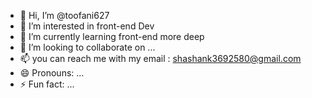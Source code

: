 - 👋 Hi, I’m @toofani627
- 👀 I’m interested in front-end Dev
- 🌱 I’m currently learning front-end more deep
- 💞️ I’m looking to collaborate on ...
- 📫 you can reach me with my email : shashank3692580@gmail.com
- 😄 Pronouns: ...
- ⚡ Fun fact: ...

<!---
toofani627/toofani627 is a ✨ special ✨ repository because its `README.md` (this file) appears on your GitHub profile.
You can click the Preview link to take a look at your changes.
--->
